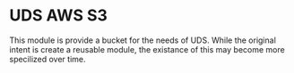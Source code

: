 # UDS AWS S3

This module is provide a bucket for the needs of UDS. While the original intent is create a reusable module, the existance of this may become more specilized over time. 

